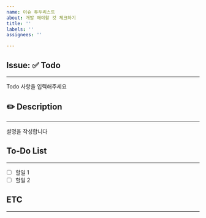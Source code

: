 ```yaml
---
name: 이슈 투두리스트
about: 개발 해야할 것 체크하기
title: ''
labels: ''
assignees: ''

---
```


## Issue: ✅ Todo
---
Todo 사항을 입력해주세요

## ✏️ Description
---
설명을 작성합니다

## To-Do List
---
- [ ] 할일 1
- [ ] 할일 2

## ETC
---

